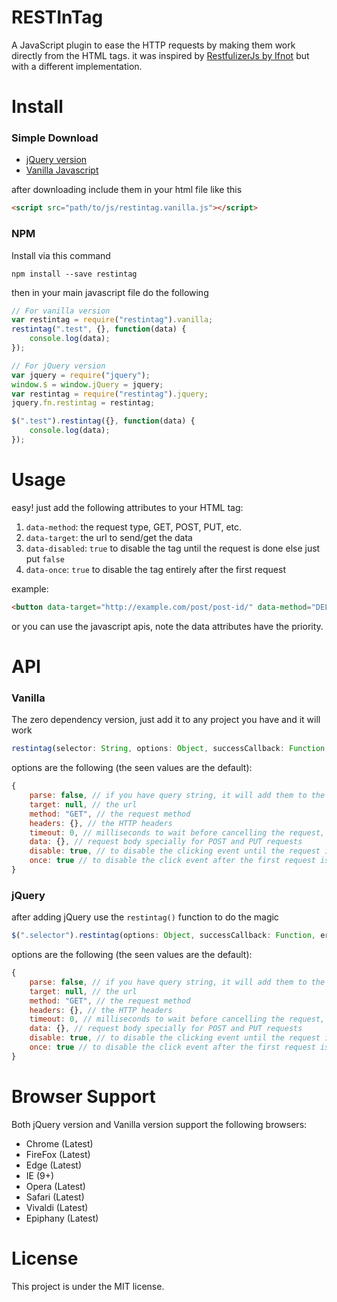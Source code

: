 # RESTInTag
A JavaScript plugin to ease the HTTP requests by making them work directly from the HTML tags.
it was inspired by [RestfulizerJs by Ifnot](https://github.com/Ifnot/RestfulizerJs) but with a different implementation.

# Install

### Simple Download

 - [jQuery version](https://github.com/KhaledElAnsari/RESTInTag/tree/master/src/jquery)
 - [Vanilla Javascript](https://github.com/KhaledElAnsari/RESTInTag/tree/master/src/vanilla)

 after downloading include them in your html file like this

 ```html
<script src="path/to/js/restintag.vanilla.js"></script>
 ```

### NPM
Install via this command
```
npm install --save restintag
```

then in your main javascript file do the following

```javascript
// For vanilla version
var restintag = require("restintag").vanilla;
restintag(".test", {}, function(data) {
    console.log(data);
});

// For jQuery version
var jquery = require("jquery");
window.$ = window.jQuery = jquery;
var restintag = require("restintag").jquery;
jquery.fn.restintag = restintag;

$(".test").restintag({}, function(data) {
    console.log(data);
});
```

# Usage
easy! just add the following attributes to your HTML tag:

1. `data-method`: the request type, GET, POST, PUT, etc.
2. `data-target`: the url to send/get the data
3. `data-disabled`: `true` to disable the tag until the request is done else just put `false`
4. `data-once`: `true` to disable the tag entirely after the first request

example:

```html
<button data-target="http://example.com/post/post-id/" data-method="DELETE" data-disabled="true">Delete Article</button>
```

or you can use the javascript apis, note the data attributes have the priority.

# API

### Vanilla
The zero dependency version, just add it to any project you have and it will work

```javascript
restintag(selector: String, options: Object, successCallback: Function, errorCallback: Function): void
```

options are the following (the seen values are the default):
```javascript
{
    parse: false, // if you have query string, it will add them to the request body
    target: null, // the url
    method: "GET", // the request method
    headers: {}, // the HTTP headers
    timeout: 0, // milliseconds to wait before cancelling the request, 0 means no timeout 
    data: {}, // request body specially for POST and PUT requests
    disable: true, // to disable the clicking event until the request is finished
    once: true // to disable the click event after the first request is processed
}
```

### jQuery
after adding jQuery use the `restintag()` function to do the magic

```javascript
$(".selector").restintag(options: Object, successCallback: Function, errorCallback: Function): jQuery
```
options are the following (the seen values are the default):
```javascript
{
    parse: false, // if you have query string, it will add them to the request body
    target: null, // the url
    method: "GET", // the request method
    headers: {}, // the HTTP headers
    timeout: 0, // milliseconds to wait before cancelling the request, 0 means no timeout 
    data: {}, // request body specially for POST and PUT requests
    disable: true, // to disable the clicking event until the request is finished
    once: true // to disable the click event after the first request is processed
}
```

# Browser Support

Both jQuery version and Vanilla version support the following browsers:

- Chrome (Latest)
- FireFox (Latest)
- Edge (Latest)
- IE (9+)
- Opera (Latest)
- Safari (Latest)
- Vivaldi (Latest)
- Epiphany (Latest)

# License

This project is under the MIT license.
